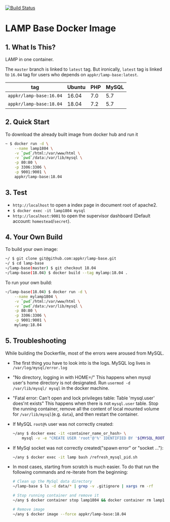 [![Build Status](https://travis-ci.org/appkr/lamp-base.svg?branch=18.04)](https://travis-ci.org/appkr/lamp-base)

# LAMP Base Docker Image

## 1. What Is This?

LAMP in one container.

The `master` branch is linked to `latest` tag. But ironically, `latest` tag is linked to `16.04` tag for users who depends on `appkr/lamp-base:latest`.

tag|Ubuntu|PHP|MySQL
---|---|---|---
`appkr/lamp-base:16.04`|16.04|7.0|5.7
`appkr/lamp-base:18.04`|18.04|7.2|5.7

## 2. Quick Start

To download the already built image from docker hub and run it

```sh
~ $ docker run -d \
    --name lamp1804 \
    -v `pwd`/html:/var/www/html \
    -v `pwd`/data:/var/lib/mysql \
    -p 80:80 \
    -p 3306:3306 \
    -p 9001:9001 \
    appkr/lamp-base:18.04
```

## 3. Test

- `http://localhost` to open a index page in document root of apache2.
- `$ docker exec -it lamp1804 mysql`
- `http://localhost:9001` to open the supervisor dashboard (Default account: `homestead`/`secret`).

## 4. Your Own Build

To build your own image:

```sh
~/ $ git clone git@github.com:appkr/lamp-base.git
~/ $ cd lamp-base
~/lamp-base(master) $ git checkout 18.04
~/lamp-base(18.04) $ docker build --tag mylamp:18.04 .
```

To run your own build:

```sh
~/lamp-base(18.04) $ docker run -d \
    --name mylamp1804 \
    -v `pwd`/html:/var/www/html \
    -v `pwd`/data:/var/lib/mysql \
    -p 80:80 \
    -p 3306:3306 \
    -p 9001:9001 \
    mylamp:18.04
```

## 5. Troubleshooting


While building the Dockerfile, most of the errors were aroused from MySQL.

-   The first thing you have to look into is the logs. MySQL log lives in `/var/log/mysql/error.log`

-   "No directory, logging in with HOME=/" This happens when mysql user's home directory is not designated. Run `usermod -d /var/lib/mysql/ mysql` in the docker machine.

-   "Fatal error: Can't open and lock privileges table: Table 'mysql.user' does'nt exists" This happens when there is not `mysql.user` table. Stop the running container, remove all the content of local mounted volume for `/var/lib/mysql`(e.g. `data`), and then restart the container.

-   If MySQL `root@%` user was not correctly created:

    ```bash
    ~/any $ docker exec -it <container_name_or_hash> \
        mysql -v -e "CREATE USER 'root'@'%' IDENTIFIED BY '${MYSQL_ROOT_PASSWORD}'; GRANT ALL PRIVILEGES ON *.* TO 'root'@'%'; FLUSH PRIVILEGES;"
    ```

-   If MySql socket was not correctly created("spawn error" or "socket ..."):

    ```bash
    ~/any $ docker exec -it lamp bash /refresh_mysql_pid.sh
    ```

-   In most cases, starting from scratch is much easier. To do that run the following commands and re-iterate from the beginning:

    ```bash
    # Clean up the MySql data directory
    ~/lamp-base $ ls -d data/* | grep -v .gitignore | xargs rm -rf

    # Stop running container and remove it
    ~/any $ docker container stop lamp1804 && docker container rm lamp1804

    # Remove image
    ~/any $ docker image --force appkr/lamp-base:18.04
    ```
